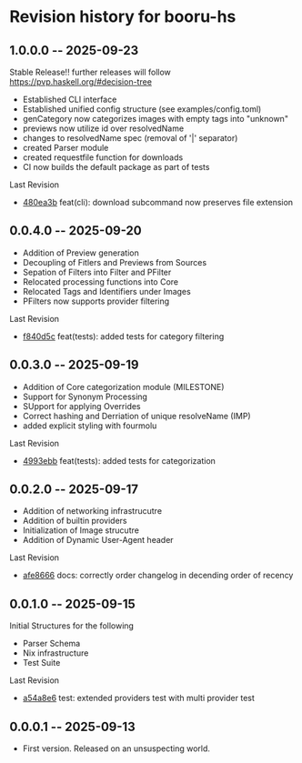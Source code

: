 # Revision history for booru-hs

## 1.0.0.0 -- 2025-09-23
Stable Release!!
further releases will follow https://pvp.haskell.org/#decision-tree

- Established CLI interface
- Established unified config structure (see examples/config.toml)
- genCategory now categorizes images with empty tags into "unknown"
- previews now utilize id over resolvedName
- changes to resolvedName spec (removal of '|' separator)
- created Parser module
- created requestfile function for downloads
- CI now builds the default package as part of tests

Last Revision
- [480ea3b](https://github.com/Rexcrazy804/booru.hs/tree/480ea3b9c51302c359047ed30f6a1868ef9dd13d) feat(cli): download subcommand now preserves file extension

## 0.0.4.0 -- 2025-09-20
- Addition of Preview generation
- Decoupling of Fitlers and Previews from Sources
- Sepation of Filters into Filter and PFilter
- Relocated processing functions into Core
- Relocated Tags and Identifiers under Images
- PFilters now supports provider filtering

Last Revision
- [f840d5c](https://github.com/Rexcrazy804/booru.hs/tree/f840d5c74cd0a67c834a03608e7ffa4c9b9bf607) feat(tests): added tests for category filtering

## 0.0.3.0 -- 2025-09-19
- Addition of Core categorization module (MILESTONE)
- Support for Synonym Processing
- SUpport for applying Overrides
- Correct hashing and Derriation of unique resolveName (IMP)
- added explicit styling with fourmolu

Last Revision
- [4993ebb](https://github.com/Rexcrazy804/booru.hs/tree/4993ebbd195313fd9fd090ae9b8509b13eb4a71f) feat(tests): added tests for categorization

## 0.0.2.0 -- 2025-09-17
- Addition of networking infrastrucutre
- Addition of builtin providers
- Initialization of Image strucutre
- Addition of Dynamic User-Agent header

Last Revision
- [afe8666](https://github.com/Rexcrazy804/booru.hs/tree/a54a8e6cf77b2fe2aeb8c559c5c1571840f6d056) docs: correctly order changelog in decending order of recency

## 0.0.1.0 -- 2025-09-15

Initial Structures for the following
- Parser Schema
- Nix infrastructure
- Test Suite

Last Revision
- [a54a8e6](https://github.com/Rexcrazy804/booru.hs/tree/a54a8e6cf77b2fe2aeb8c559c5c1571840f6d056) test: extended providers test with multi provider test

## 0.0.0.1 -- 2025-09-13

* First version. Released on an unsuspecting world.
